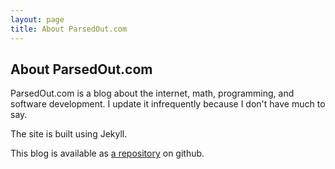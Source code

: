 ```yaml
---
layout: page
title: About ParsedOut.com
---
```


## About ParsedOut.com

ParsedOut.com is a blog about the internet, math, programming, and software
development. I update it infrequently because I don't have much to say.

The site is built using Jekyll.

This blog is available as [a repository][r] on github.


[r]:https://github.com/rtimmons/Parsed-Out
